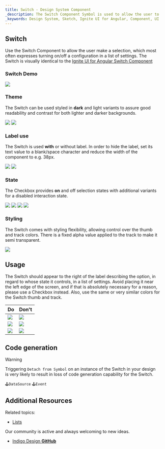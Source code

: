 ```yaml
---
title: Switch - Design System Component
_description: The Switch Component Symbol is used to allow the user to mark a selection.
_keywords: Design System, Sketch, Ignite UI for Angular, Component, UI Library, Widgets
---
```


## Switch

Use the Switch Component to allow the user make a selection, which most often expresses turning on/off a configuration in a list of settings. The Switch is visually identical to the [Ignite UI for Angular Switch Component](https://www.infragistics.com/products/ignite-ui-angular/angular/components/switch.html)

### Switch Demo

![](../images/switch_demo.png)

### Theme

The Switch can be used styled in **dark** and light variants to assure good readability and contrast for both lighter and darker backgrounds.

![](../images/switch_dark.png)
![](../images/switch_light.png)

### Label use

The Switch is used **with** or without label. In order to hide the label, set its text value to a blank/space character and reduce the width of the component to e.g. 38px.

![](../images/switch_label.png)
![](../images/switch_no_label.png)

### State

The Checkbox provides **on** and off selection states with additional variants for a disabled interaction state.

![](../images/switch_on.png)
![](../images/switch_on_disabled.png)
![](../images/switch_off.png)
![](../images/switch_off_disabled.png)

### Styling

The Switch comes with styling flexibility, allowing control over the thumb and track colors. There is a fixed alpha value applied to the track to make it semi transparent.

![](../images/switch_styling.png)

## Usage

The Switch should appear to the right of the label describing the option, in regard to whose state it controls, in a list of settings. Avoid placing it near the left edge of the screen, and if that is absolutely necessary for a reason, please use a Checkbox instead. Also, use the same or very similar colors for the Switch thumb and track.

| Do                            | Don't                           |
| ----------------------------- | ------------------------------- |
| ![](../images/switch_do1.png) | ![](../images/switch_dont1.png) |
| ![](../images/switch_do2.png) | ![](../images/switch_dont2.png) |
| ![](../images/switch_do3.png) | ![](../images/switch_dont3.png) |

## Code generation

> [!WARNING]
> Triggering `Detach from Symbol` on an instance of the Switch in your design is very likely to result in loss of code generation capability for the Switch.

`🕹️DataSource`
`🕹️Event`

## Additional Resources

Related topics:

- [Lists](lists.md)
  <div class="divider--half"></div>

Our community is active and always welcoming to new ideas.

- [Indigo Design **GitHub**](https://github.com/IgniteUI/design-system-docfx)
